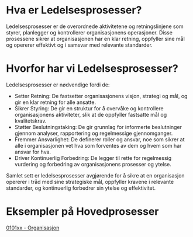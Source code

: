 # Hva er Ledelsesprosesser?

Ledelsesprosesser er de overordnede aktivitetene og retningslinjene som styrer, planlegger og kontrollerer organisasjonens operasjoner. Disse prosessene sikrer at organisasjonen har en klar retning, oppfyller sine mål og opererer effektivt og i samsvar med relevante standarder.

# Hvorfor har vi Ledelsesprosesser?

Ledelsesprosesser er nødvendige fordi de:

* Setter Retning: De fastsetter organisasjonens visjon, strategi og mål, og gir en klar retning for alle ansatte.
* Sikrer Styring: De gir en struktur for å overvåke og kontrollere organisasjonens aktiviteter, slik at de oppfyller fastsatte mål og kvalitetskrav.
* Støtter Beslutningstaking: De gir grunnlag for informerte beslutninger gjennom analyser, rapportering og regelmessige gjennomganger.
* Fremmer Ansvarlighet: De definerer roller og ansvar, noe som sikrer at alle i organisasjonen vet hva som forventes av dem og hvem som har ansvar for hva.
* Driver Kontinuerlig Forbedring: De legger til rette for regelmessig vurdering og forbedring av organisasjonens prosesser og ytelse.

Samlet sett er ledelsesprosesser avgjørende for å sikre at en organisasjon opererer i tråd med sine strategiske mål, oppfyller kravene i relevante standarder, og kontinuerlig forbedrer sin ytelse og effektivitet.


# Eksempler på Hovedprosesser
[0101xx - Organisasjon](https://github.com/dkaaven/OpenSourceISO/blob/main/prosesser/01xxxxx%20-%20Ledelse/0101xx%20-%20Organisasjon/README.md)
